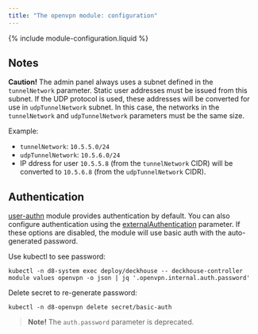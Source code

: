 ```yaml
---
title: "The openvpn module: configuration"
---
```


{% include module-configuration.liquid %}

## Notes
**Caution!** The admin panel always uses a subnet defined in the `tunnelNetwork` parameter. Static user addresses must be issued from this subnet. If the UDP protocol is used, these addresses will be converted for use in `udpTunnelNetwork` subnet. In this case, the networks in the `tunnelNetwork` and `udpTunnelNetwork` parameters must be the same size.

Example:
* `tunnelNetwork`: `10.5.5.0/24`
* `udpTunnelNetwork`: `10.5.6.0/24`
* IP ddress for user `10.5.5.8` (from the `tunnelNetwork` CIDR) will be converted to `10.5.6.8` (from the `udpTunnelNetwork` CIDR).

## Authentication

[user-authn](../150-user-authn/) module provides authentication by default. You can also configure authentication using the [externalAuthentication](#parameters-auth-externalauthentication) parameter. If these options are disabled, the module will use basic auth with the auto-generated password.

Use kubectl to see password:

```shell
kubectl -n d8-system exec deploy/deckhouse -- deckhouse-controller module values openvpn -o json | jq '.openvpn.internal.auth.password'
```

Delete secret to re-generate password:

```shell
kubectl -n d8-openvpn delete secret/basic-auth
```

> **Note!** The `auth.password` parameter is deprecated.

